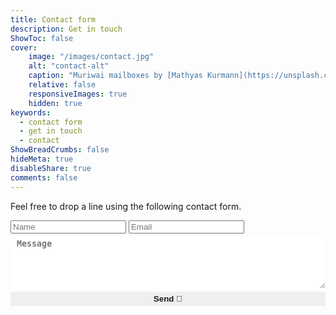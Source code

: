 ```yaml
---
title: Contact form
description: Get in touch
ShowToc: false
cover:
    image: "/images/contact.jpg"
    alt: "contact-alt"
    caption: "Muriwai mailboxes by [Mathyas Kurmann](https://unsplash.com/photos/fb7yNPbT0l8)"
    relative: false
    responsiveImages: true
    hidden: true
keywords:
  - contact form
  - get in touch
  - contact
ShowBreadCrumbs: false
hideMeta: true
disableShare: true
comments: false
---
```


Feel free to drop a line using the following contact form.

<div id="searchbox">
    <form action="https://getform.io/f/acca828a-9b81-4ab5-9ddd-08d4315ac5bc" method="POST">
        <input type="hidden" id="captchaResponse" name="g-recaptcha-response">
        <input id="searchbox" type="text" name="name" placeholder="Name" style="margin-bottom: 5px;">
        <input id="searchbox" type="email" name="email" placeholder="Email" style="margin-bottom: 5px;">
        <textarea id="searchbox" rows = "5" cols = "60" name = "message" placeholder="Message" style="margin-bottom: 5px; padding: 4px 10px; width: 100%; color: var(--primary); font-weight: bold; border: 2px solid var(--tertiary); border-radius: var(--radius);"></textarea>
        <button id="form-button" type="submit" style="padding: 4px 10px; width: 100%; color: var(--primary); font-weight: bold; border: 2px solid var(--tertiary); border-radius: var(--radius);">Send 🚀</button>
    </form>
</div>

<script>
   grecaptcha.ready(function() {
       grecaptcha.execute('6Lfw0jEeAAAAAG9AukBmzaeHtY8X1cdr8MnGclFU', {action: 'homepage'})
       .then(function(token) {
         document.getElementById('captchaResponse').value = token;
       });
     });
</script>